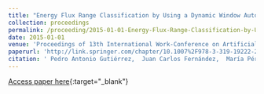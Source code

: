 ```yaml
---
title: "Energy Flux Range Classification by Using a Dynamic Window Autoregressive Model"
collection: proceedings
permalink: /proceeding/2015-01-01-Energy-Flux-Range-Classification-by-Using-a-Dynamic-Window-Autoregressive-Model
date: 2015-01-01
venue: 'Proceedings of 13th International Work-Conference on Artificial Neural Networks (IWANN 2015)'
paperurl: 'http://link.springer.com/chapter/10.1007%2F978-3-319-19222-2_8'
citation: ' Pedro Antonio Gutiérrez,  Juan Carlos Fernández,  María Pérez-Ortiz,  Laura Cornejo-Bueno,  Enrique Alexandre-Cortizo,  Sancho Salcedo-Sanz,  César Hervás-Martínez, &quot;Energy Flux Range Classification by Using a Dynamic Window Autoregressive Model.&quot; Proceedings of 13th International Work-Conference on Artificial Neural Networks (IWANN 2015), Vol.9095, 2015, Palma de Mallorca (Spain), pp.92-102.'
---
```

[Access paper here](http://link.springer.com/chapter/10.1007%2F978-3-319-19222-2_8){:target="_blank"}
